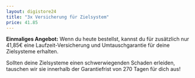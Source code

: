 ```yaml
---
layout: digistore24
title: "3x Versicherung für Zielsystem"
price: 41.85
---
```

<p><strong>Einmaliges Angebot:</strong>&#xA0;Wenn du heute bestellst, kannst du f&#xFC;r zus&#xE4;tzlich nur 41,85&#x20AC; eine Laufzeit-Versicherung und Umtauschgarantie f&#xFC;r deine Zielsysteme erhalten.</p>
<p>Sollten deine Zielsysteme einen schwerwiegenden Schaden erleiden, tauschen wir sie innerhalb der Garantiefrist von 270 Tagen f&#xFC;r dich aus!</p>
